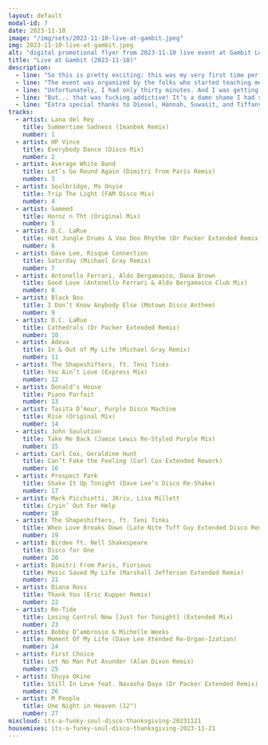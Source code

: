 ```yaml
---
layout: default
modal-id: 7
date: 2023-11-10
image: "/img/sets/2023-11-10-live-at-gambit.jpeg"
img: 2023-11-10-live-at-gambit.jpeg
alt: "digital promotional flyer from 2023-11-10 live event at Gambit Lounge in Henderson, NV"
title: "Live at Gambit (2023-11-10)"
description:
  - line: "So this is pretty exciting: this was my very first time performing live in front of strangers."
  - line: "The event was organized by the folks who started teaching me how to work with moden DJ equipment and software, and featured other graduates of the program."
  - line: "Unfortunately, I had only thirty minutes. And I was getting on an airplane first thing the next morning, to go hear my friend <a href='https://dylandrazen.com/'>Dylan Drazen</a> spin a fierce classic 90s house set in Fort Lauderdale, so I couldn’t even stay to hear everyone play."
  - line: "But... that was fucking addictive! It’s a damn shame I had such a short time slot! I could have played for hours."
  - line: "Extra special thanks to Diesel, Hannah, Suwasit, and Tiffany for coming out and supporting me at my very first performance! It meant fucking everything to me."
tracks:
  - artist: Lana del Rey
    title: Summertime Sadness (Imanbek Remix)
    number: 1
  - artist: HP Vince
    title: Everybody Dance (Disco Mix)
    number: 2
  - artist: Average White Band
    title: Let’s Go Round Again (Dimitri from Paris Remix)
    number: 3
  - artist: Soulbridge, Ms Onyie
    title: Trip The Light (FAM Disco Mix)
    number: 4
  - artist: Sameed
    title: Hornz n Tht (Original Mix)
    number: 5
  - artist: D.C. LaRue
    title: Hot Jungle Drums & Voo Doo Rhythm (Dr Packer Extended Remix)
    number: 6
  - artist: Dave Lee, Risqué Connection
    title: Saturday (Michael Gray Remix)
    number: 7
  - artist: Antonello Ferrari, Aldo Bergamasco, Dana Brown
    title: Good Love (Antonello Ferrari & Aldo Bergamasco Club Mix)
    number: 8
  - artist: Black Box
    title: I Don’t Know Anybody Else (Motown Disco Anthem)
    number: 9
  - artist: D.C. LaRue
    title: Cathedrals (Dr Packer Extended Remix)
    number: 10
  - artist: Adeva
    title: In & Out of My Life (Michael Gray Remix)
    number: 11
  - artist: The Shapeshifters, ft. Teni Tinks
    title: You Ain’t Love (Express Mix)
    number: 12
  - artist: Donald’s House
    title: Piano Parfait
    number: 13
  - artist: Tasita D’mour, Purple Disco Machine
    title: Rise (Original Mix)
    number: 14
  - artist: John Soulution
    title: Take Me Back (Jamie Lewis Re-Styled Purple Mix)
    number: 15
  - artist: Carl Cox, Geraldine Hunt
    title: Can’t Fake the Feeling (Carl Cox Extended Rework)
    number: 16
  - artist: Prospect Park
    title: Shake It Up Tonight (Dave Lee’s Disco Re-Shake)
    number: 17
  - artist: Mark Picchiotti, JKriv, Lisa Millett
    title: Cryin’ Out For Help
    number: 18
  - artist: The Shapeshifters, ft. Teni Tinks
    title: When Love Breaks Down (Late Nite Tuff Guy Extended Disco Remix)
    number: 19
  - artist: Birdee ft. Nell Shakespeare
    title: Disco for One
    number: 20
  - artist: Dimitri From Paris, Fiorious
    title: Music Saved My Life (Marshall Jefferson Extended Remix)
    number: 21
  - artist: Diana Ross
    title: Thank You (Eric Kupper Remix)
    number: 22
  - artist: Re-Tide
    title: Losing Control Now [Just for Tonight] (Extended Mix)
    number: 23
  - artist: Bobby D’ambrosio & Michelle Weeks
    title: Moment Of My Life (Dave Lee Xtended Re-Organ-Ization)
    number: 24
  - artist: First Choice
    title: Let No Man Put Asunder (Alan Dixon Remix)
    number: 25
  - artist: Shuya Okino
    title: Still In Love feat. Navasha Daya (Dr Packer Extended Remix)
    number: 26
  - artist: M People
    title: One Night in Heaven (12")
    number: 27
mixcloud: its-a-funky-soul-disco-thanksgiving-20231121
housemixes: its-a-funky-soul-disco-thanksgiving-2023-11-21
---
```

